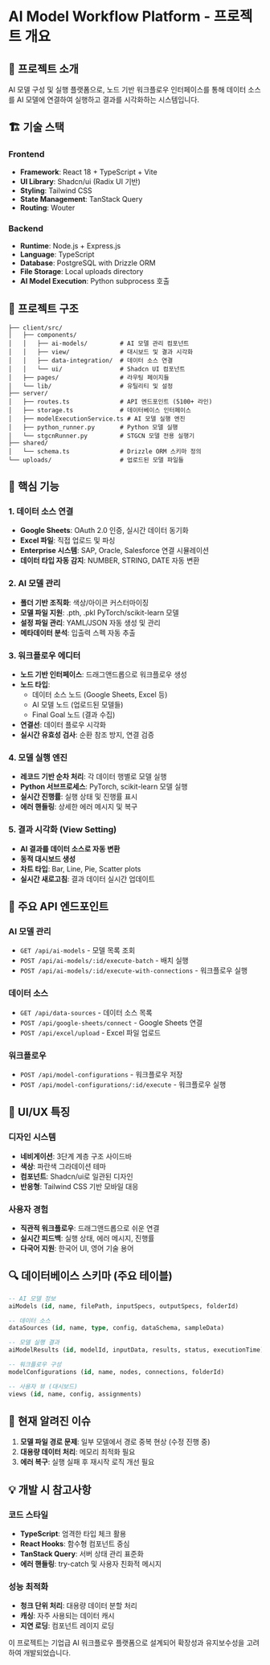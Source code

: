 # AI Model Workflow Platform - 프로젝트 개요

## 🎯 프로젝트 소개
AI 모델 구성 및 실행 플랫폼으로, 노드 기반 워크플로우 인터페이스를 통해 데이터 소스를 AI 모델에 연결하여 실행하고 결과를 시각화하는 시스템입니다.

## 🏗️ 기술 스택

### Frontend
- **Framework**: React 18 + TypeScript + Vite
- **UI Library**: Shadcn/ui (Radix UI 기반)
- **Styling**: Tailwind CSS
- **State Management**: TanStack Query
- **Routing**: Wouter

### Backend  
- **Runtime**: Node.js + Express.js
- **Language**: TypeScript
- **Database**: PostgreSQL with Drizzle ORM
- **File Storage**: Local uploads directory
- **AI Model Execution**: Python subprocess 호출

## 📁 프로젝트 구조

```
├── client/src/
│   ├── components/
│   │   ├── ai-models/         # AI 모델 관리 컴포넌트
│   │   ├── view/              # 대시보드 및 결과 시각화
│   │   ├── data-integration/  # 데이터 소스 연결
│   │   └── ui/                # Shadcn UI 컴포넌트
│   ├── pages/                 # 라우팅 페이지들
│   └── lib/                   # 유틸리티 및 설정
├── server/
│   ├── routes.ts              # API 엔드포인트 (5100+ 라인)
│   ├── storage.ts             # 데이터베이스 인터페이스
│   ├── modelExecutionService.ts # AI 모델 실행 엔진
│   ├── python_runner.py       # Python 모델 실행
│   └── stgcnRunner.py         # STGCN 모델 전용 실행기
├── shared/
│   └── schema.ts              # Drizzle ORM 스키마 정의
└── uploads/                   # 업로드된 모델 파일들
```

## 🚀 핵심 기능

### 1. 데이터 소스 연결
- **Google Sheets**: OAuth 2.0 인증, 실시간 데이터 동기화
- **Excel 파일**: 직접 업로드 및 파싱
- **Enterprise 시스템**: SAP, Oracle, Salesforce 연결 시뮬레이션
- **데이터 타입 자동 감지**: NUMBER, STRING, DATE 자동 변환

### 2. AI 모델 관리  
- **폴더 기반 조직화**: 색상/아이콘 커스터마이징
- **모델 파일 지원**: .pth, .pkl PyTorch/scikit-learn 모델
- **설정 파일 관리**: YAML/JSON 자동 생성 및 관리
- **메타데이터 분석**: 입출력 스펙 자동 추출

### 3. 워크플로우 에디터
- **노드 기반 인터페이스**: 드래그앤드롭으로 워크플로우 생성
- **노드 타입**:
  - 데이터 소스 노드 (Google Sheets, Excel 등)
  - AI 모델 노드 (업로드된 모델들) 
  - Final Goal 노드 (결과 수집)
- **연결선**: 데이터 플로우 시각화
- **실시간 유효성 검사**: 순환 참조 방지, 연결 검증

### 4. 모델 실행 엔진
- **레코드 기반 순차 처리**: 각 데이터 행별로 모델 실행
- **Python 서브프로세스**: PyTorch, scikit-learn 모델 실행
- **실시간 진행률**: 실행 상태 및 진행률 표시
- **에러 핸들링**: 상세한 에러 메시지 및 복구

### 5. 결과 시각화 (View Setting)
- **AI 결과를 데이터 소스로 자동 변환**
- **동적 대시보드 생성**
- **차트 타입**: Bar, Line, Pie, Scatter plots
- **실시간 새로고침**: 결과 데이터 실시간 업데이트

## 🔧 주요 API 엔드포인트

### AI 모델 관리
- `GET /api/ai-models` - 모델 목록 조회
- `POST /api/ai-models/:id/execute-batch` - 배치 실행
- `POST /api/ai-models/:id/execute-with-connections` - 워크플로우 실행

### 데이터 소스
- `GET /api/data-sources` - 데이터 소스 목록
- `POST /api/google-sheets/connect` - Google Sheets 연결
- `POST /api/excel/upload` - Excel 파일 업로드

### 워크플로우 
- `POST /api/model-configurations` - 워크플로우 저장
- `POST /api/model-configurations/:id/execute` - 워크플로우 실행

## 🎨 UI/UX 특징

### 디자인 시스템
- **네비게이션**: 3단계 계층 구조 사이드바
- **색상**: 파란색 그라데이션 테마
- **컴포넌트**: Shadcn/ui로 일관된 디자인
- **반응형**: Tailwind CSS 기반 모바일 대응

### 사용자 경험
- **직관적 워크플로우**: 드래그앤드롭으로 쉬운 연결
- **실시간 피드백**: 실행 상태, 에러 메시지, 진행률
- **다국어 지원**: 한국어 UI, 영어 기술 용어

## 🔍 데이터베이스 스키마 (주요 테이블)

```sql
-- AI 모델 정보
aiModels (id, name, filePath, inputSpecs, outputSpecs, folderId)

-- 데이터 소스
dataSources (id, name, type, config, dataSchema, sampleData) 

-- 모델 실행 결과
aiModelResults (id, modelId, inputData, results, status, executionTime)

-- 워크플로우 구성
modelConfigurations (id, name, nodes, connections, folderId)

-- 사용자 뷰 (대시보드)
views (id, name, config, assignments)
```

## 🐛 현재 알려진 이슈

1. **모델 파일 경로 문제**: 일부 모델에서 경로 중복 현상 (수정 진행 중)
2. **대용량 데이터 처리**: 메모리 최적화 필요
3. **에러 복구**: 실행 실패 후 재시작 로직 개선 필요

## 💡 개발 시 참고사항

### 코드 스타일
- **TypeScript**: 엄격한 타입 체크 활용
- **React Hooks**: 함수형 컴포넌트 중심
- **TanStack Query**: 서버 상태 관리 표준화
- **에러 핸들링**: try-catch 및 사용자 친화적 메시지

### 성능 최적화
- **청크 단위 처리**: 대용량 데이터 분할 처리  
- **캐싱**: 자주 사용되는 데이터 캐시
- **지연 로딩**: 컴포넌트 레이지 로딩

이 프로젝트는 기업급 AI 워크플로우 플랫폼으로 설계되어 확장성과 유지보수성을 고려하여 개발되었습니다.